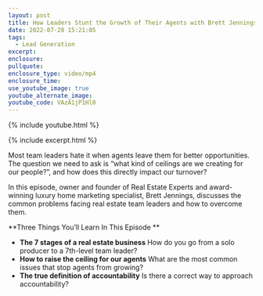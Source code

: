 ```yaml
---
layout: post
title: How Leaders Stunt the Growth of Their Agents with Brett Jennings
date: 2022-07-28 15:21:05
tags:
  - Lead Generation
excerpt:
enclosure:
pullquote:
enclosure_type: video/mp4
enclosure_time:
use_youtube_image: true
youtube_alternate_image:
youtube_code: VAzA1jP1Hl0
---
```

{% include youtube.html %}

{% include excerpt.html %}

Most team leaders hate it when agents leave them for better opportunities. The question we need to ask is “what kind of ceilings are we creating for our people?”, and how does this directly impact our turnover?

In this episode, owner and founder of Real Estate Experts and award-winning luxury home marketing specialist, Brett Jennings, discusses the common problems facing real estate team leaders and how to overcome them.

**Three Things You’ll Learn In This Episode **

* **The 7 stages of a real estate business** How do you go from a solo producer to a 7th-level team leader?
* **How to raise the ceiling for our agents** What are the most common issues that stop agents from growing?
* **The true definition of accountability** Is there a correct way to approach accountability?
